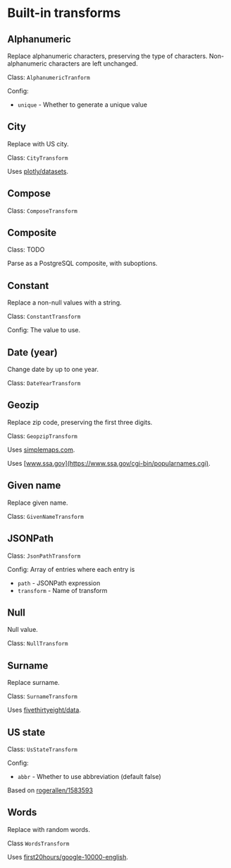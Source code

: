 # Built-in transforms

## Alphanumeric

Replace alphanumeric characters, preserving the type of characters.
Non-alphanumeric characters are left unchanged.

Class: `AlphanumericTranform`

Config:

- `unique` - Whether to generate a unique value

## City

Replace with US city.

Class: `CityTransform`

Uses [plotly/datasets](https://raw.githubusercontent.com/plotly/datasets/master/us-cities-top-1k.csv).

## Compose

Class: `ComposeTransform`

## Composite

Class: TODO

Parse as a PostgreSQL composite, with suboptions.

## Constant

Replace a non-null values with a string.

Class: `ConstantTransform`

Config: The value to use.

## Date (year)

Change date by up to one year.

Class: `DateYearTransform`

## Geozip

Replace zip code, preserving the first three digits.

Class: `GeopzipTransform`

Uses [simplemaps.com](https://simplemaps.com/data/us-zips).

Uses
[www.ssa.gov](https://www.ssa.gov/cgi-bin/popularnames.cgi).

## Given name

Replace given name.

Class: `GivenNameTransform`

## JSONPath

Class: `JsonPathTransform`

Config: Array of entries where each entry is

- `path` - JSONPath expression
- `transform` - Name of transform

## Null

Null value.

Class: `NullTransform`

## Surname

Replace surname.

Class: `SurnameTransform`

Uses
[fivethirtyeight/data](https://raw.githubusercontent.com/fivethirtyeight/data/master/most-common-name/surnames.csv).

## US state

Class: `UsStateTransform`

Config:

- `abbr` - Whether to use abbreviation (default false)

Based on [rogerallen/1583593](https://gist.github.com/rogerallen/1583593)

## Words

Replace with random words.

Class `WordsTransform`

Uses
[first20hours/google-10000-english](https://raw.githubusercontent.com/first20hours/google-10000-english/master/google-10000-english-no-swears.txt).
